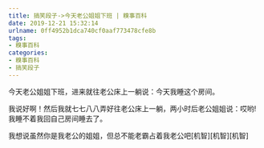 ```yaml
---
title: 搞笑段子->今天老公姐姐下班 | 糗事百科
date: 2019-12-21 15:32:14
urlname: 0ff4952b1dca740cf0aaf773478cfe8b
tags: 
- 糗事百科
categories:
- 糗事百科
- 搞笑段子
---
```

今天老公姐姐下班，进来就往老公床上一躺说：今天我睡这个房间。

我说好啊！然后我就七七八八弄好往老公床上一躺，两小时后老公姐姐说：哎哟!我睡不着我回自己房间睡去了。

我想说虽然你是我老公的姐姐，但总不能老霸占着我老公吧[机智][机智][机智]


